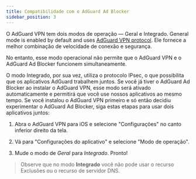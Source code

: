 ```yaml
---
title: Compatibilidade com o AdGuard Ad Blocker
sidebar_position: 3
---
```


O AdGuard VPN tem dois modos de operação — Geral e Integrado. General mode is enabled by default and uses [AdGuard VPN protocol](/general/adguard-vpn-protocol). Ele fornece a melhor combinação de velocidade de conexão e segurança.

No entanto, esse modo operacional não permite que o AdGuard VPN e o AdGuard Ad Blocker funcionem simultaneamente.

O modo Integrado, por sua vez, utiliza o protocolo IPsec, o que possibilita que os aplicativos AdGuard trabalhem juntos. Se você já tiver o AdGuard Ad Blocker ao instalar o AdGuard VPN, esse modo será ativado automaticamente e permitirá que você use nossos aplicativos ao mesmo tempo. Se você instalou o AdGuard VPN primeiro e só então decidiu experimentar o AdGuard Ad Blocker, siga estas etapas para usar dois aplicativos juntos:

1. Abra o AdGuard VPN para iOS e selecione "Configurações" no canto inferior direito da tela.

2. Vá para "Configurações do aplicativo" e selecione "Modo de operação".

3. Mude o modo de *Geral* para *Integrado*. Pronto!

> Observe que no modo **Integrado** você não pode usar o recurso Exclusões ou o recurso de servidor DNS.
